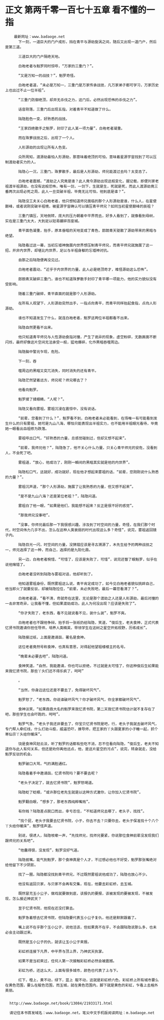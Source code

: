 # 正文 第两千零一百七十五章 看不懂的一指
        最新网址：www.badaoge.net
          下一刻，一道巨大的门户成形，挡在青平与源劫旋涡之间，随后又出现一道门户，然后是第三道。
      
          三道巨大的门户隔绝天地。
      
          白袍老者与魁罗同时惊呼，“万家的三重门？”。
      
          “又是万知一的战技？”，魁罗奇怪。
      
          白袍老者道，“未必是万知一，三重门是万家传承战技，凡万家弟子都可学习，万家历史上也出过不止一位半祖”。
      
          “三重门防御绝顶，却并无杀伐之力，这门后，必然出现恐怖的杀伐之力”。
      
          话音刚落，三重门后出现五指，对着青平不知道做了什么。
      
          陆隐脸色一变，好熟悉的战技。
      
          “王家四绝散手之魁罗，封印了此人某一项力量”，白袍老者凝重。
      
          而在珠萝战技之后，出现了一个人。
      
          人形源劫的出现让所有人色变。
      
          众所周知，渡源劫最怕人形源劫，那意味着绝顶的可怕，意味着星源宇宙找到了可以压制渡劫者实力的人。
      
          陆隐心一沉，三重门，珠萝散手，最后是人形源劫，师兄能渡过去吗？太变态了。
      
          白袍老者震撼，“渡劫之人究竟是谁？此人竟令源劫出现这般变化，据记载，即便刘家老祖渡半祖源劫，也没有这般恐怖，唯有一剑，一剑下，生就是生，死就是死，而此人渡源劫竟三番两次出现必死之局，此人一旦突破半祖，毕竟无比可怕，他到底是谁？”。
      
          陆隐没工夫关心白袍老者，他只想知道师兄面临的那个人形源劫是谁，什么人，在星使巅峰，或者说刚突破半祖境，被星源宇宙确认可以镇压青平师兄？如同当初星使巅峰的辰祖？
      
          三重门镇压，天地倒转，庞大的压力朝着中平界而去，好多人看到了，就像看到母树，实在是三重门太大，大到足以轻易碾碎百座城。
      
          青平面色凝重，抬手，原本昏暗的天地变成了青色，郎朗青天驱散了源劫带来的黑暗与绝望。
      
          陆隐看过这一幕，当初忘墟神施展内世界想压制青平师兄，而青平师兄就施展了这一招，并非内世界，却堪比内世界，足以与半祖身躯的忘墟神对抗。
      
          自那之后陆隐便再没见过。
      
          白袍老者震动，“近乎于内世界的力量，此人必是绝顶奇才，难怪源劫这么恐怖”。
      
          郎朗青天破碎三重门，谁也不知道珠萝散手封印了青平哪一项能力，他的实力貌似没有受影响。
      
          随着三重门破碎，青平直面的就是那个人形源劫。
      
          在所有人观望下，人形源劫突然出手，一指点向青平，而青平同样抬起食指，点向人形源劫。
      
          谁也不知道发生了什么，就连白袍老者，魁罗这两位半祖都看不出来。
      
          陆隐自然更看不出来。
      
          他只知道青平师兄与人性源劫食指对撞，产生了诡异的现象，虚空粉碎，无数画面不断闪烁，最终好像这片空间无法承受一般，猛地爆碎，化作黑暗吞噬周边。
      
          陆隐脑中警兆乍现，危险。
      
          下一刻，吞
      
          噬周边的黑暗又突兀消失，同时消失的还有青平。
      
          陆隐茫然望着远方，师兄呢？师兄哪去了？
      
          他看向魁罗。
      
          魁罗揉了揉眼睛，“人呢？”。
      
          陆隐又看向雾祖，雾祖沉浸在震惊中，没有说话。
      
          “前辈，您看到了什么？”，魁罗看不到，白袍老者未必能看到，在场唯一有可能看到发生什么的只有雾祖，她可是九山八海，哪怕只能表现出半祖实力，也不能用半祖眼光看待，毕竟她一眼看出血祖修为跌落。
      
          雾祖呼出口气，“好熟悉的力量，总感觉碰到过，但却又想不起来”。
      
          “前辈，我师兄他？”，陆隐急了，他不关心什么力量，只关心青平师兄的安危，没看到人，不会死了吧。
      
          雾祖道，“放心，他成功了，刚刚一瞬间的黑暗其实就是他的内世界”。
      
          陆隐松口气，这就好，成功就好，现在他才想起来雾祖的话，“前辈，您刚刚说什么熟悉的力量？”。
      
          雾祖沉声道，“那个人形源劫，施展了让我熟悉的力量，但又想不起来”。
      
          “是不是九山八海？还是某位老祖？”，陆隐问道。
      
          雾祖白了他一眼，“如果是他们，我能想不起来？反正是很不好的感觉”。
      
          “那我师兄没事吧”。
      
          “没事，你师兄最后那一下我很感兴趣，涉及到了时空间的力量，奇怪，在我们那个时代，时空间伟力几乎不出，怎么在这种人类衰弱的时代出现这么多？奇怪”，说完，雾祖返回镜子内。
      
          陆隐目光一闪，时空间的力量，没猜错应该是寻古溯源了，木先生给予的两种战技之一，师兄选择了这一种，而自己，选择的是九阳化鼎。
      
          另一边，白袍老者惋惜，“可惜了，应该是失败了，可惜”，说完还瞥了眼魁罗，似乎在说他赌错了。
      
          白袍老者没听到陆隐与雾祖对话，他却听到了。
      
          他知道雾祖身份，既然雾祖这么说，青平肯定成功了，如今见白袍老者貌似挑衅自己，他当即火了就要反驳，却被陆隐拉住，“前辈，未必失败吧，最后一幕您看清了？”。
      
          白袍老者道，“看不清，奇就奇在这里，无论是那个渡劫之人还是人形源劫，最后对撞的一击非常奇异，让我看不懂，但如果渡劫成功，此人为何没出现？应该是失败了”。
      
          “你才失败了，老东西，看不见就说看不见，装什么装”，魁罗不爽。
      
          白袍老者也不跟他争辩，抬手将一张纸扔给陆隐，笑道，“俊后生，老夫食神，正式代表忆贤书院邀请你担任导师，培养人类精英，带领学生在这树之星空开拓视野，历练成长”。
      
          陆隐接过纸，上面是邀请函，署名是食神。
      
          这位老者竟然号称食神，也真有意思，对得起他望祖楼楼主的名号。
      
          “晚辈未必要去吧”，陆隐问道。
      
          食神笑道，“自然，我能邀请，你也可以拒绝，不过就是太可惜了，你这种俊后生如果能来我忆贤书院，那些丫头们还不得乐疯了，呵呵”
      
          。
      
          “当然，你身边这位还是不要去了，免得破坏风气”。
      
          魁罗怒了，“老东西，你说谁破坏风气？你才破坏风气，你全家都破坏风气”。
      
          食神淡笑，“如果鼎鼎大名的魁罗来我忆贤书院，第二天我忆贤书院估计就不复存在了吧，那些学生也会吓跑的，呵呵”。
      
          魁罗气急，“老头子我还非要去了，你宝贝忆贤书院是吧，行，老头子我就去破坏风气，专门帮人牵红线，什么打劫斗殴，威逼恐吓，揍导师，把王家的丫头跟夏家的小子睡一起，抓个寒仙宗丫头给你暖床”。
      
          饶是食神风轻云淡，听了魁罗的话都有些吃不消，忍不住看向陆隐，“俊后生，老夫不知道你与此人有何关系，但还是劝你离他远点，他，是这片星空的污点”，说完，转身就走，没给魁罗反驳的机会。
      
          魁罗破口大骂，气的满脸通红。
      
          陆隐看着手中邀请函，忆贤书院吗？要不要去呢？
      
          “老头子决定了，就去忆贤书院”，魁罗怒喝道。
      
          陆隐眨了眨眼，“或许那位老先生就是以这种方式激你，让你加入忆贤书院”。
      
          魁罗翻白眼，“想多了，那老东西纯粹嘴贱”。
      
          有你贱？陆隐差点脱口而出，幸亏忍住，“不知道师兄去哪了，老头子，找找”。
      
          “找个屁，老头子我要去忆贤书院，小子，你去不去？只要你去，老头子保准找十个八个丫头给你暖床”，魁罗怪声道。
      
          别说，很诱人，陆隐咳嗽一声，“先找师兄，找师兄要紧，你说那位食神前辈没发现我们跟师兄的关系吧”。
      
          “他蠢得很，没发现”，魁罗没好气道。
      
          陆隐抿嘴，能气到魁罗，那个食神真是个人才，不过想必他也不好受，魁罗那张嘴绝对给他留下不少阴影。
      
          找了一圈，陆隐都没找到青平师兄，不过既然雾祖说他成功了，陆隐也放心不少。
      
          他没有返回贝家，与贝家不会再有交集，现在，他要去彩虹桥，去玉城。
      
          既然冒充玉小公子，做戏就要做到底，该报仇的要报，该被发现的要被发现，不被发现，怎么接近神武天？
      
          至于忆贤书院，他现在还没打算去。
      
          魁罗急着想去忆贤书院，但陆隐要代表玉小公子复仇，他还是默默跟着了。
      
          嘴上说不在乎那个玉小公子，说他活该，但如果真不在乎，不会跟陆隐说那么多，也未必会主动跟过来。
      
          既然是玉小公子的仇，就该让玉小公子来报。
      
          彩虹桥连接下凡界，中平界与顶上界，乃神武天执掌。
      
          如果不是当初来过，任何人第一次接触彩虹桥必然会被震撼。
      
          彩虹为桥，还这么大，上面有很多城市，颜色也代表了上与下。
      
          红下，橙上，黄不动，绿下，蓝上 靛不动，这就是彩虹桥六色，彩虹桥上所有城市要么在黄色范围，要么在靛色范围，而玉城，就在黄色范围内，脚下就是黄色的彩虹，乍看上去格外美丽。
      
      
      http://www.badaoge.net/book/13084/21933171.html
      
      请记住本书首发域名：www.badaoge.net。笔尖中文手机版阅读网址：m.badaoge.net